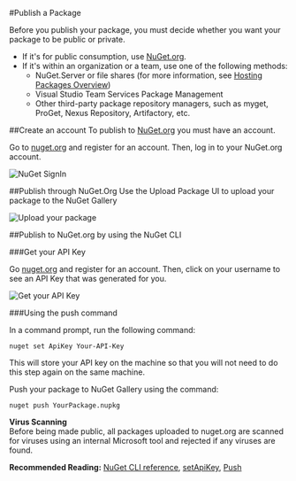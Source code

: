 #Publish a Package

Before you publish your package, you must decide whether you want your package to be public or private.

* If it's for public consumption, use [NuGet.org](https://www.nuget.org/packages/manage/upload).
* If it's within an organization or a team, use one of the following methods:
    * NuGet.Server or file shares (for more information, see [Hosting Packages Overview](/ndocs/hosting-packages/hosting-packages-overview))
	* Visual Studio Team Services Package Management
	* Other third-party package repository managers, such as myget, ProGet, Nexus Repository, Artifactory, etc.

##Create an account
To publish to [NuGet.org](https://www.nuget.org/packages/upload) you must have an account.

Go to [nuget.org](http://nuget.org/) and register for an account. Then, log in to your NuGet.org account.

![NuGet SignIn](/images/Create/publish_NuGetSignIn.PNG)

##Publish through NuGet.Org
Use the Upload Package UI to upload your package to the NuGet Gallery

![Upload your package](/images/Create/publish_UploadYourPackage.PNG)

##Publish to NuGet.org by using the NuGet CLI

###Get your API Key

Go [nuget.org](http://nuget.org/) and register for an account. Then, click on your username to see an API Key that was generated for you.

![Get your API Key](/images/Create/publish_NuGet-API-Key.PNG)

###Using the push command

In a command prompt, run the following command:

	nuget set ApiKey Your-API-Key

This will store your API key on the machine so that you will not need to do this step again on the same machine.

Push your package to NuGet Gallery using the command:

	nuget push YourPackage.nupkg

<div class="block-callout-info">
	<strong>Virus Scanning</strong><br>
	Before being made public, all packages uploaded to nuget.org are scanned for viruses using an internal Microsoft tool and rejected if any viruses are found.
</div>

**Recommended Reading:** [NuGet CLI reference](/ndocs/tools/nuget.exe-cli-reference), [setApiKey](/ndocs/tools/nuget.exe-cli-reference#setapikey), [Push](/ndocs/tools/nuget.exe-cli-reference#push)
